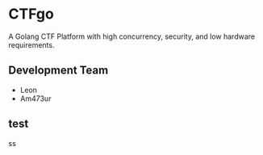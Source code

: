 # CTFgo

A Golang CTF Platform with high concurrency, security, and low hardware requirements.

## Development Team

* Leon
* Am473ur

## test
ss